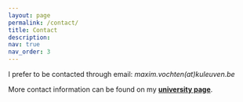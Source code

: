```yaml
---
layout: page
permalink: /contact/
title: Contact
description: 
nav: true
nav_order: 3
---
```




I prefer to be contacted through email: *maxim.vochten(at)kuleuven.be*

More contact information can be found on my **[university page](https://www.kuleuven.be/wieiswie/en/person/00091864)**.



